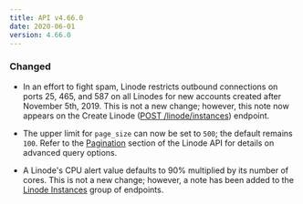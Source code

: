 ```yaml
---
title: API v4.66.0
date: 2020-06-01
version: 4.66.0
---
```


### Changed

- In an effort to fight spam, Linode restricts outbound connections on ports 25, 465, and 587 on all Linodes for new accounts created after November 5th, 2019. This is not a new change; however, this note now appears on the Create Linode ([POST /linode/instances](https://www.linode.com/docs/api/linode-instances/#linode-create)) endpoint.

- The upper limit for `page_size` can now be set to `500`; the default remains `100`. Refer to the [Pagination](https://www.linode.com/docs/api/) section of the Linode API for details on advanced query options.

- A Linode's CPU alert value defaults to 90% multiplied by its number of cores. This is not a new change; however, a note has been added to the [Linode Instances](https://www.linode.com/docs/api/linode-instances/#linodes-list) group of endpoints.
